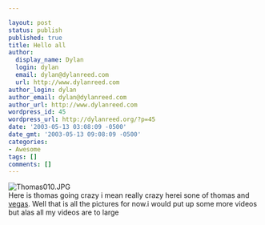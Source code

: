 ```yaml
---

layout: post
status: publish
published: true
title: Hello all
author:
  display_name: Dylan
  login: dylan
  email: dylan@dylanreed.com
  url: http://www.dylanreed.com
author_login: dylan
author_email: dylan@dylanreed.com
author_url: http://www.dylanreed.com
wordpress_id: 45
wordpress_url: http://dylanreed.org/?p=45
date: '2003-05-13 03:08:09 -0500'
date_gmt: '2003-05-13 09:08:09 -0500'
categories:
- Awesome
tags: []
comments: []
---
```


![Thomas010.JPG][1]  
Here is thomas going crazy i mean really crazy herei sone of thomas and [vegas][2]. Well that is all the pictures for now.i would put up some more videos but alas all my videos are to large

   [1]: http://dylanreed.org/archives/Thomas010.JPG
   [2]: http://dylanreed.org/archives/vegas.html

